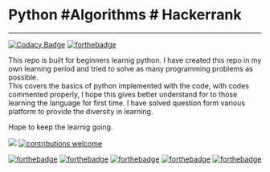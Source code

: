 # Python #Algorithms # Hackerrank 
<hr>

[![Codacy Badge](https://api.codacy.com/project/badge/Grade/88c1dc39532b49718eca4aca4842f1ed)](https://app.codacy.com/gh/prashant333/Python?utm_source=github.com&utm_medium=referral&utm_content=prashant333/Python&utm_campaign=Badge_Grade_Settings)
[![forthebadge](https://forthebadge.com/images/badges/made-with-python.svg)](https://forthebadge.com) <br>

This repo is built for beginners learnig python. I have created this repo in my own learning period and tried to solve as many programming problems as possible.<br>
This covers the basics of python implemented with the code, with codes commented properly, I hope this gives better understand for to those <br>learning the language for first time.
I have solved question form various platform to provide the diversity in learning. 

Hope to keep the learnig going. 

<a href="https://www.codacy.com/gh/prashant333/Python/dashboard?utm_source=github.com&amp;utm_medium=referral&amp;utm_content=prashant333/Python&amp;utm_campaign=Badge_Grade"><img src="https://app.codacy.com/project/badge/Grade/f04289a2770544da94083f80c8b32c16"/></a> [![contributions welcome](https://img.shields.io/badge/contributions-welcome-brightgreen.svg?style=flat)](https://github.com/dwyl/esta/issues) 

[![forthebadge](https://forthebadge.com/images/badges/uses-badges.svg)](https://forthebadge.com) [![forthebadge](https://forthebadge.com/images/badges/gluten-free.svg)](https://forthebadge.com) [![forthebadge](https://forthebadge.com/images/badges/built-with-love.svg)](https://forthebadge.com) [![forthebadge](https://forthebadge.com/images/badges/contains-technical-debt.svg)](https://forthebadge.com) [![forthebadge](https://forthebadge.com/images/badges/powered-by-overtime.svg)](https://forthebadge.com)

